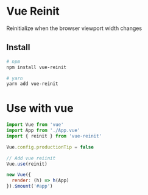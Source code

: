 # Vue Reinit

<p>
  Reinitialize when the browser viewport width changes
</p>


## Install
``` bash
# npm
npm install vue-reinit

# yarn
yarn add vue-reinit
```

# Use with vue
```javascript
import Vue from 'vue'
import App from './App.vue'
import { reinit } from 'vue-reinit'

Vue.config.productionTip = false

// Add vue reiinit
Vue.use(reinit)

new Vue({
  render: (h) => h(App)
}).$mount('#app')
```